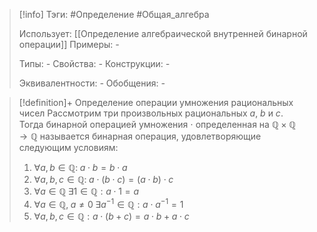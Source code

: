 > [!info]
> Тэги: #Определение #Общая_алгебра 
> 
> Использует: [[Определение aлгебраической внутренней бинарной операции]]
> Примеры: *-*
> 
> Типы: *-*
> Свойства: *-*
> Конструкции: *-*
> 
> Эквивалентности: *-*
> Обобщения: *-*

> [!definition]+ Определение операции умножения рациональных чисел
> Рассмотрим три произвольных рациональных $a$, $b$ и $c$. Тогда бинарной операцией умножения $\cdot$ определенная на $\mathbb{Q \times Q \rightarrow Q}$ называется бинарная операция, удовлетворяющие следующим условиям:
> 1. $\forall a,b \in \mathbb Q: \; a \cdot b = b \cdot a$
> 2. $\forall a,b,c \in \mathbb Q: \; a \cdot (b \cdot c) = (a \cdot b) \cdot c$
> 3. $\forall a \in \mathbb Q \; \exists 1 \in \mathbb Q: a \cdot 1 = a$
> 4. $\forall a \in \mathbb Q, \; a \neq 0 \; \exists a^{-1} \in \mathbb Q: a \cdot a^{-1} = 1$
> 5. $\forall a, b, c \in \mathbb Q: a \cdot (b + c) = a \cdot b + a \cdot c$
